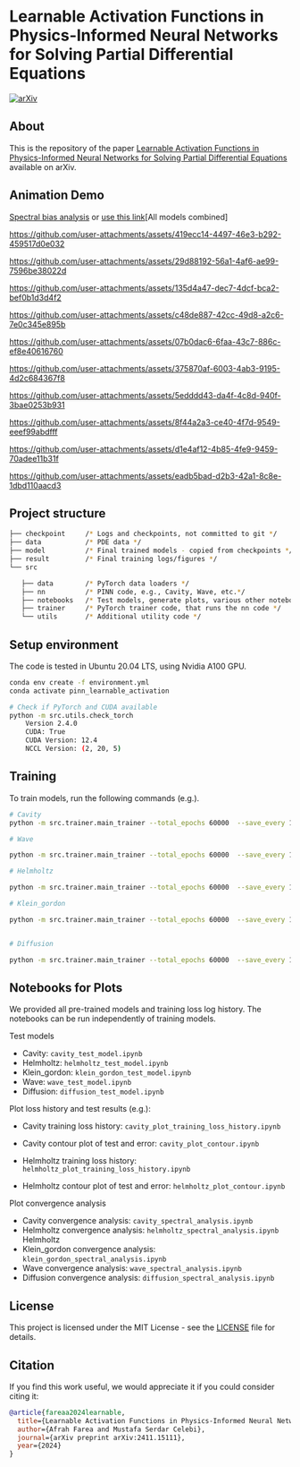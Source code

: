 # Learnable Activation Functions in Physics-Informed Neural Networks for Solving Partial Differential Equations


[![arXiv](https://img.shields.io/badge/arXiv-2411.15111-b31b1b.svg)](https://arxiv.org/abs/2411.15111)


## About

This is the repository of the paper [Learnable Activation Functions in Physics-Informed Neural Networks for Solving Partial Differential Equations](https://arxiv.org/abs/2411.15111) available on arXiv.


## Animation Demo
[Spectral bias analysis](./gif/all_animations2.mp4)
or 
[use this link](https://www.youtube.com/watch?v=YAx5h4zUmv8)[All models combined]


https://github.com/user-attachments/assets/419ecc14-4497-46e3-b292-459517d0e032

https://github.com/user-attachments/assets/29d88192-56a1-4af6-ae99-7596be38022d

https://github.com/user-attachments/assets/135d4a47-dec7-4dcf-bca2-bef0b1d3d4f2

https://github.com/user-attachments/assets/c48de887-42cc-49d8-a2c6-7e0c345e895b

https://github.com/user-attachments/assets/07b0dac6-6faa-43c7-886c-ef8e40616760

https://github.com/user-attachments/assets/375870af-6003-4ab3-9195-4d2c684367f8

https://github.com/user-attachments/assets/5edddd43-da4f-4c8d-940f-3bae0253b931

https://github.com/user-attachments/assets/8f44a2a3-ce40-4f7d-9549-eeef99abdfff

https://github.com/user-attachments/assets/d1e4af12-4b85-4fe9-9459-70adee11b31f

https://github.com/user-attachments/assets/eadb5bad-d2b3-42a1-8c8e-1dbd110aacd3

## Project structure

```bash
├── checkpoint     /* Logs and checkpoints, not committed to git */
├── data           /* PDE data */
├── model          /* Final trained models - copied from checkpoints */
├── result         /* Final training logs/figures */
└── src 

   ├── data        /* PyTorch data loaders */
   ├── nn          /* PINN code, e.g., Cavity, Wave, etc.*/
   ├── notebooks   /* Test models, generate plots, various other notebooks */
   ├── trainer     /* PyTorch trainer code, that runs the nn code */
   └── utils       /* Additional utility code */
```

## Setup environment

The code is tested in Ubuntu 20.04 LTS, using Nvidia A100 GPU.

```bash
conda env create -f environment.yml
conda activate pinn_learnable_activation

# Check if PyTorch and CUDA available
python -m src.utils.check_torch
    Version 2.4.0
    CUDA: True
    CUDA Version: 12.4
    NCCL Version: (2, 20, 5)
```

## Training

To train models, run the following commands (e.g.).

```bash
# Cavity
python -m src.trainer.main_trainer --total_epochs 60000  --save_every 1000 --print_every 1000 --batch_size 128 --log_path ./checkpoints --solver tanh  --problem cavity --weights "[2 , 2 , 2 , 2 , 4 , 0.1]" --network "[3, 300, 300, 300, 3]" --dataset_path ./data/cavity.mat

# Wave

python -m src.trainer.main_trainer --total_epochs 60000  --save_every 1000 --print_every 1000 --batch_size 128 --log_path ./checkpoints --solver tanh --problem wave --weights "[100.0, 100.0, 1.0]" --network "[2, 300, 300, 300, 300, 1]"

# Helmholtz

python -m src.trainer.main_trainer --total_epochs 60000  --save_every 1000 --print_every 1000 --batch_size 128 --log_path ./checkpoints --solver tanh  --problem helmholtz --weights "[10.0, 1.0]" --network "[2, 30, 30, 30, 1]"

# Klein_gordon

python -m src.trainer.main_trainer --total_epochs 60000  --save_every 1000 --print_every 1000 --batch_size 128 --log_path ./checkpoints --solver tanh --problem klein_gordon  --weights  "[50.0, 50.0, 1.0]" --network "[2, 30, 30, 30, 1]"


# Diffusion

python -m src.trainer.main_trainer --total_epochs 60000  --save_every 1000 --print_every 1000 --batch_size 128 --log_path ./checkpoints --solver tanh --problem diffusion  --weights "[10.0, 10.0, 1.0]" --network "[3, 300, 300, 300, 1]"

```
## Notebooks for Plots

We provided all pre-trained models and training loss log history. The notebooks can be run independently of training models.

Test models

- Cavity: `cavity_test_model.ipynb`
- Helmholtz: `helmholtz_test_model.ipynb`
- Klein_gordon: `klein_gordon_test_model.ipynb`
- Wave: `wave_test_model.ipynb`
- Diffusion: `diffusion_test_model.ipynb`

Plot loss history and test results (e.g.):

- Cavity training loss history: `cavity_plot_training_loss_history.ipynb`
- Cavity contour plot of test and error: `cavity_plot_contour.ipynb`

- Helmholtz training loss history: `helmholtz_plot_training_loss_history.ipynb`
- Helmholtz contour plot of test and error: `helmholtz_plot_contour.ipynb`

Plot convergence analysis

- Cavity convergence analysis: `cavity_spectral_analysis.ipynb`
- Helmholtz convergence analysis: `helmholtz_spectral_analysis.ipynb`
  Helmholtz
- Klein_gordon convergence analysis: `klein_gordon_spectral_analysis.ipynb`
- Wave convergence analysis: `wave_spectral_analysis.ipynb`
- Diffusion convergence analysis: `diffusion_spectral_analysis.ipynb`



## License

This project is licensed under the MIT License - see the [LICENSE](LICENSE) file for details.

## Citation

If you find this work useful, we would appreciate it if you could consider citing it:

```bibtex
@article{fareaa2024learnable,
  title={Learnable Activation Functions in Physics-Informed Neural Networks for Solving Partial Differential Equations},
  author={Afrah Farea and Mustafa Serdar Celebi},
  journal={arXiv preprint arXiv:2411.15111},
  year={2024}
}

